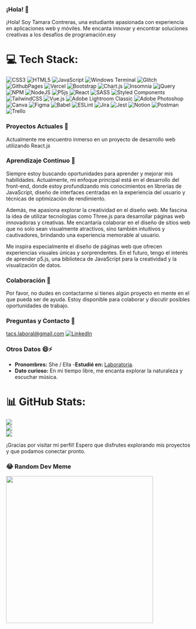 ### ¡Hola! 👋

¡Hola! Soy Tamara Contreras, una estudiante apasionada con experiencia en aplicaciones web y móviles. Me encanta innovar y encontrar soluciones creativas a los desafíos de programación.esy
# 💻 Tech Stack:
![CSS3](https://img.shields.io/badge/css3-%231572B6.svg?style=for-the-badge&logo=css3&logoColor=white) ![HTML5](https://img.shields.io/badge/html5-%23E34F26.svg?style=for-the-badge&logo=html5&logoColor=white) ![JavaScript](https://img.shields.io/badge/javascript-%23323330.svg?style=for-the-badge&logo=javascript&logoColor=%23F7DF1E) ![Windows Terminal](https://img.shields.io/badge/Windows%20Terminal-%234D4D4D.svg?style=for-the-badge&logo=windows-terminal&logoColor=white) ![Glitch](https://img.shields.io/badge/glitch-%233333FF.svg?style=for-the-badge&logo=glitch&logoColor=white) ![GithubPages](https://img.shields.io/badge/github%20pages-121013?style=for-the-badge&logo=github&logoColor=white) ![Vercel](https://img.shields.io/badge/vercel-%23000000.svg?style=for-the-badge&logo=vercel&logoColor=white) ![Bootstrap](https://img.shields.io/badge/bootstrap-%238511FA.svg?style=for-the-badge&logo=bootstrap&logoColor=white) ![Chart.js](https://img.shields.io/badge/chart.js-F5788D.svg?style=for-the-badge&logo=chart.js&logoColor=white) ![Insomnia](https://img.shields.io/badge/Insomnia-black?style=for-the-badge&logo=insomnia&logoColor=5849BE) ![jQuery](https://img.shields.io/badge/jquery-%230769AD.svg?style=for-the-badge&logo=jquery&logoColor=white) ![NPM](https://img.shields.io/badge/NPM-%23CB3837.svg?style=for-the-badge&logo=npm&logoColor=white) ![NodeJS](https://img.shields.io/badge/node.js-6DA55F?style=for-the-badge&logo=node.js&logoColor=white) ![P5js](https://img.shields.io/badge/p5.js-ED225D?style=for-the-badge&logo=p5.js&logoColor=FFFFFF) ![React](https://img.shields.io/badge/react-%2320232a.svg?style=for-the-badge&logo=react&logoColor=%2361DAFB) ![SASS](https://img.shields.io/badge/SASS-hotpink.svg?style=for-the-badge&logo=SASS&logoColor=white) ![Styled Components](https://img.shields.io/badge/styled--components-DB7093?style=for-the-badge&logo=styled-components&logoColor=white) ![TailwindCSS](https://img.shields.io/badge/tailwindcss-%2338B2AC.svg?style=for-the-badge&logo=tailwind-css&logoColor=white) ![Vue.js](https://img.shields.io/badge/vue.js-%2335495e.svg?style=for-the-badge&logo=vuedotjs&logoColor=%234FC08D) ![Adobe Lightroom Classic](https://img.shields.io/badge/Adobe%20Lightroom%20Classic-31A8FF.svg?style=for-the-badge&logo=Adobe%20Lightroom%20Classic&logoColor=white) ![Adobe Photoshop](https://img.shields.io/badge/adobe%20photoshop-%2331A8FF.svg?style=for-the-badge&logo=adobe%20photoshop&logoColor=white) ![Canva](https://img.shields.io/badge/Canva-%2300C4CC.svg?style=for-the-badge&logo=Canva&logoColor=white) ![Figma](https://img.shields.io/badge/figma-%23F24E1E.svg?style=for-the-badge&logo=figma&logoColor=white) ![Babel](https://img.shields.io/badge/Babel-F9DC3e?style=for-the-badge&logo=babel&logoColor=black) ![ESLint](https://img.shields.io/badge/ESLint-4B3263?style=for-the-badge&logo=eslint&logoColor=white) ![Jira](https://img.shields.io/badge/jira-%230A0FFF.svg?style=for-the-badge&logo=jira&logoColor=white) ![Jest](https://img.shields.io/badge/-jest-%23C21325?style=for-the-badge&logo=jest&logoColor=white) ![Notion](https://img.shields.io/badge/Notion-%23000000.svg?style=for-the-badge&logo=notion&logoColor=white) ![Postman](https://img.shields.io/badge/Postman-FF6C37?style=for-the-badge&logo=postman&logoColor=white) ![Trello](https://img.shields.io/badge/Trello-%23026AA7.svg?style=for-the-badge&logo=Trello&logoColor=white)

### Proyectos Actuales 🔭

Actualmente me encuentro inmerso en un proyecto de desarrollo web utilizando React.js

### Aprendizaje Continuo 🌱

Siempre estoy buscando oportunidades para aprender y mejorar mis habilidades. Actualmente, mi enfoque principal está en el desarrollo del front-end, donde estoy profundizando mis conocimientos en librerías de JavaScript, diseño de interfaces centradas en la experiencia del usuario y técnicas de optimización de rendimiento.

Además, me apasiona explorar la creatividad en el diseño web. Me fascina la idea de utilizar tecnologías como Three.js para desarrollar páginas web innovadoras y creativas. Me encantaría colaborar en el diseño de sitios web que no solo sean visualmente atractivos, sino también intuitivos y cautivadores, brindando una experiencia memorable al usuario.

Me inspira especialmente el diseño de páginas web que ofrecen experiencias visuales únicas y sorprendentes. En el futuro, tengo el interés de aprender p5.js, una biblioteca de JavaScript para la creatividad y la visualización de datos.


### Colaboración 👯
Por favor, no dudes en contactarme si tienes algún proyecto en mente en el que pueda ser de ayuda. Estoy disponible para colaborar y discutir posibles oportunidades de trabajo.

### Preguntas y Contacto 💬

[tacs.laboral@gmail.com](mailto:tacs.laboral@gmail.com)
[![LinkedIn](https://img.shields.io/badge/LinkedIn-%230077B5.svg?logo=linkedin&logoColor=white)](https://linkedin.com/in/https://www.linkedin.com/in/tamara-contreras/) 


### Otros Datos 😄⚡

- **Pronombres:** She / Ella
-**Estudié en:** [Laboratoria](https://www.laboratoria.la/).
- **Dato curioso:** En mi tiempo libre, me encanta explorar la naturaleza y escuchar música.
 # 📊 GitHub Stats:
![](https://github-readme-stats.vercel.app/api?username=tamaracontreras&theme=default&hide_border=false&include_all_commits=true&count_private=true)<br/>
![](https://github-readme-streak-stats.herokuapp.com/?user=tamaracontreras&theme=default&hide_border=false)<br/>
![](https://github-readme-stats.vercel.app/api/top-langs/?username=tamaracontreras&theme=default&hide_border=false&include_all_commits=true&count_private=true&layout=compact)

¡Gracias por visitar mi perfil! Espero que disfrutes explorando mis proyectos y que podamos conectar pronto.

### 😂 Random Dev Meme
<img src='https://randommeme-five.vercel.app/' style="height: 400px;"/>


